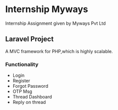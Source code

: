 # Internship Myways
Internship Assignment given by Myways Pvt Ltd

## Laravel Project
A MVC framework for PHP,which is highly scalable.


### Functionality
* Login
* Register
* Forgot Password
* OTP Msg
* Thread Dashboard
* Reply on thread
